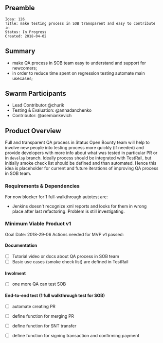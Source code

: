 


<!-- Please Review https://docs.google.com/document/d/1CaFM2ZXGOKf05_LXMPJeNNy5qJOdAq91EF2Gn2QUBFI/edit# for more details -->
<!-- in PR the document should be named as`DEV#1-title.md` -->

## Preamble

    Idea: 126
    Title: make testing process in SOB transparent and easy to contribute in 
    Status: In Progress
    Created: 2018-04-02

## Summary
- make QA process in SOB team easy to understand and support for newcomers; 
- in order  to reduce time spent on regression testing automate main usecases;

## Swarm Participants
<!-- Each contributor pledges to the idea with their FOCUS value. (hours per week) -->
<!-- Here all roles in swarm are defined and filled, one of the contributors should responsibility of the Idea as Lead. -->

<!-- Testing/Evaluation support role is also mandatory to check in on specified Goal dates or earlier. -->

<!-- Lead Contributor is the Owner of the Idea. If required, they can get support from a PM, but should be responsible for end to end execution of the Idea. This includes ensuring appropriate resources are allocated, setting realistic timelines and milestones, and any post-launch metrics or bug fixes that are attributed to the Idea -->
<!-- A swarm requires at minimum 3 contributors and 1 evaluator/tester -->
<!-- 'Contributor' should be replaced with a descriptive role type. -->
- Lead Contributor:@churik
- Testing & Evaluation: @annadanchenko 
- Contributor: @asemiankevich 

## Product Overview
<!-- A short (~200 word) description and motivation of the Idea. Without clear explanation the Idea should not proceed. Can include User Stories -->
<!-- Testing/Evaluation role accepts responsbility to checkin at Goal dates, -->
<!-- forces discussion to continue implementation or recommend disband and post-mortem. -->
Full and transparent QA process in Status Open Bounty team  will help to involve new people into testing process more quickly (if needed) and provide developers with more info about what was tested in particular PR or in `develop` branch. Ideally process should be integrated with TestRail, but initially smoke check list should be defined and than automated.
Hence this idea is placeholder for current and future iterations of improving QA process in SOB team.


### Requirements & Dependencies
<!-- Are there bugs or feature requests in other repositories that are part of this Idea? -->
<!-- There is no approval unless the idea requires to be reviewed by supporting organelles (Financial, Hiring, or Design). -->
<!-- The Swarm must develop a fully fleshed out Requirements document for the idea to proceed, to the satisfaction of participants. -->
For now blocker for 1 full-walkthrough autotest are:
- Jenkins doesn't recognize  xml reports and looks for them in wrong place after last refactoring. Problem is still investigating.

### Minimum Viable Product v1

<!-- Mandatory, completes the Idea in the fastest route possible, can be hacky, needed to feel progress. See https://imgur.com/a/HVlw3 -->
Goal Date: 2018-29-06
Actions needed for MVP v1 passed:
#### Documentation 
- [ ] Tutorial video or docs about QA process in SOB team
- [ ] Basic use cases (smoke check list) are defined in TestRail
#### Involment
- [ ]  one more QA can test SOB
#### End-to-end test (1 full walkthrough test for SOB)
- [ ] automate creating PR 
- [ ] define function for merging PR
- [ ] define function for SNT transfer 
- [ ] define function for signing transaction and confirming payment


